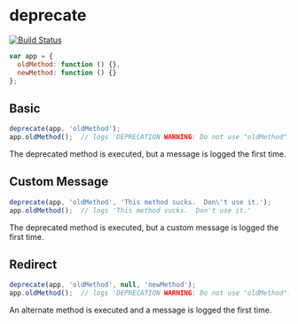 # deprecate

[![Build Status][travis-badge]][travis-url]

```js
var app = {
  oldMethod: function () {},
  newMethod: function () {}
};
```

## Basic
```js
deprecate(app, 'oldMethod');
app.oldMethod();  // logs 'DEPRECATION WARNING: Do not use "oldMethod".'
```

The deprecated method is executed, but a message is logged the first time.

## Custom Message
```js
deprecate(app, 'oldMethod', 'This method sucks.  Don\'t use it.');
app.oldMethod();  // logs 'This method sucks.  Don't use it.'
```

The deprecated method is executed, but a custom message is logged the first time.

## Redirect
```js
deprecate(app, 'oldMethod', null, 'newMethod');
app.oldMethod();  // logs 'DEPRECATION WARNING: Do not use "oldMethod". Use "newMethod" instead.'
```

An alternate method is executed and a message is logged the first time.

[travis-badge]: https://travis-ci.org/reergymerej/deprecate.svg
[travis-url]: https://travis-ci.org/reergymerej/deprecate
